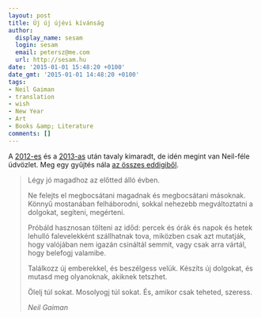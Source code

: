 ```yaml
---
layout: post
title: Új új újévi kívánság
author:
  display_name: sesam
  login: sesam
  email: petersz@me.com
  url: http://sesam.hu
date: '2015-01-01 15:48:20 +0100'
date_gmt: '2015-01-01 14:48:20 +0100'
tags:
- Neil Gaiman
- translation
- wish
- New Year
- Art
- Books &amp; Literature
comments: []
---
```


A [2012-es](/2012/01/02/ujevi-kivansag "Újévi kívánság") és a [2013-as](/2013/01/01/uj-ujevi-kivansag "Új újévi kívánság") után tavaly kimaradt, de idén megint van Neil-féle üdvözlet. Meg egy gyűjtés nála [az összes eddigiből](http://journal.neilgaiman.com/2014/12/new-years-wishes-and-gifts.html).

> Légy jó magadhoz az előtted álló évben.
> 
> Ne felejts el megbocsátani magadnak és megbocsátani másoknak. Könnyű mostanában felháborodni, sokkal nehezebb megváltoztatni a dolgokat, segíteni, megérteni.
> 
> Próbáld hasznosan tölteni az időd: percek és órák és napok és hetek lehulló falevelekként szállhatnak tova, miközben csak azt mutatják, hogy valójában nem igazán csináltál semmit, vagy csak arra vártál, hogy belefogj valamibe.
> 
> Találkozz új emberekkel, és beszélgess velük. Készíts új dolgokat, és mutasd meg olyanoknak, akiknek tetszhet.
> 
> Ölelj túl sokat. Mosolyogj túl sokat. És, amikor csak teheted, szeress.
> 
> _Neil Gaiman_
